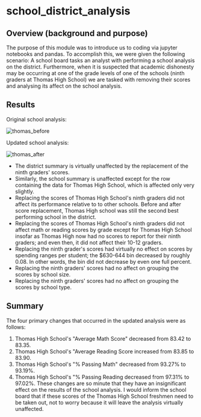 # school_district_analysis
## Overview (background and purpose)
The purpose of this module was to introduce us to coding via jupyter notebooks and pandas. To accomplish this, we were given the following scenario: A school board tasks an analyst with performing a school analysis on the district. Furthermore, when it is suspected that academic dishonesty may be occurring at one of the grade levels of one of the schools (ninth graders at Thomas High School) we are tasked with removing their scores and analysing its affect on the school analysis.
## Results
Original school analysis:

![thomas_before](https://user-images.githubusercontent.com/94420548/151603595-8ce4eeed-7a99-4690-9642-d8524263a47a.png)

Updated school analysis:

![thomas_after](https://user-images.githubusercontent.com/94420548/151603674-88abc3ea-4ae8-42cc-9e69-e17f0c979ac8.png)

 - The district summary is virtually unaffected by the replacement of the ninth graders' scores.
 - Similarly, the school summary is unaffected except for the row containing the data for Thomas High School, which is affected only very slightly.
 - Replacing the scores of Thomas High School's ninth graders did not affect its performance relative to to other schools. Before and after score
   replacement, Thomas High school was still the second best performing school in the district.
 - Replacing the scores of Thomas High School's ninth graders did not affect math or reading scores by grade except
    for Thomas High School insofar as Thomas High now had no scores to report for their ninth graders; and even then, it did not affect their 10-12 graders.
 -  Replacing the ninth grader's scores had virtually no effect on scores by spending ranges per student; the $630-644 bin decreased by roughly
    0.08. In other words, the bin did not decrease by even one full percent.
 -  Replacing the ninth graders' scores had no affect on grouping the scores by school size.
 -  Replacing the ninth graders' scores had no affect on grouping the scores by school type.
## Summary
The four primary changes that occurred in the updated analysis were as follows:
1. Thomas High School's "Average Math Score" decreased from 83.42 to 83.35.
2. Thomas High School's "Average Reading Score increased from 83.85 to 83.90.
3. Thomas High School's "% Passing Math" decreased from 93.27% to 93.19%.
4. Thomas High School's "% Passing Reading decreased from 97.31% to 97.02%.
These changes are so minute that they have an insignificant effect on the results of the school analysis. I would inform the school board that if these scores of the Thomas High School freshmen need to be taken out, not to worry because it will leave the analysis virtually unaffected.
